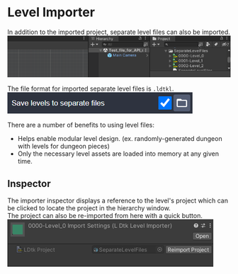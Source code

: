 # Level Importer

In addition to the imported project, separate level files can also be imported.
![Drag-N-Drop](../../images/gif_DragNDropLevel.gif)

The file format for imported separate level files is `.ldtkl`.  
![Separate Level Files](../../images/img_ldtk_SeparateLevelFiles.png)  

There are a number of benefits to using level files:
- Helps enable modular level design. (ex. randomly-generated dungeon with levels for dungeon pieces)
- Only the necessary level assets are loaded into memory at any given time.

## Inspector
The importer inspector displays a reference to the level's project which can be clicked to locate the project in the hierarchy window.  
The project can also be re-imported from here with a quick button.  
![Level Importer](../../images/img_Unity_LevelImporter.png)